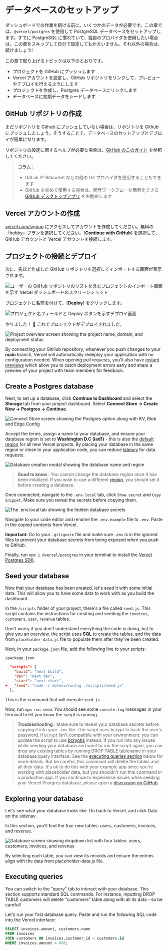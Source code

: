 # データベースのセットアップ

ダッシュボードでの作業を続ける前に、いくつかのデータが必要です。この章では、`@vercel/postgres` を使用して PostgreSQL データベースをセットアップします。すでに PostgreSQL に慣れていて、独自のプロバイダを使用したい場合は、この章をスキップして自分で設定してもかまいません。それ以外の場合は、続けましょう!

この章で取り上げるトピックは以下のとおりです。

- プロジェクトを GitHub にプッシュします
- Vercel アカウントを設定し、GitHub リポジトリをリンクして、プレビューやデプロイを行えるようにします
- プロジェクトを作成し、Postgres データベースにリンクします
- データベースに初期データをシードします

## GitHub リポジトリの作成

まだリポジトリを Github にプッシュしていない場合は、リポジトリを Github にプッシュしましょう。そうすることで、データベースのセットアップとデプロイが簡単になります。

リポジトリの設定に関するヘルプが必要な場合は、[GitHub のこのガイド](https://help.github.com/en/github/getting-started-with-github/create-a-repo) を参照してください。

> **コラム** :
>
> - GitLab や Bitbucket などの他の Git プロバイダを使用することもできます
> - GitHub を初めて使用する場合は、開発ワークフローを簡素化できる [GitHub デスクトップアプリ](https://desktop.github.com/) をお勧めします

## Vercel アカウントの作成

[vercel.com/signup](https://vercel.com/signup) にアクセスしてアカウントを作成してください。無料の「hobby」プランを選択してください。[**Continue with GitHub**] を選択して、GitHub アカウントと Vercel アカウントを接続します。

## プロジェクトの接続とデプロイ

次に、先ほど作成した GitHub リポジトリを選択してインポートする画面が表示されます。

![ユーザーの GitHub リポジトリのリストを含むプロジェクトのインポート画面を示す Vercel ダッシュボードのスクリーンショット](/_images/import-git-repo.avif)

プロジェクトに名前を付けて、[**Deploy**] をクリックします。

![プロジェクト名フィールドと Deploy ボタンを示すデプロイ画面](/_images/configure-project.avif)

やりました！ 🎉 これでプロジェクトがデプロイされました。

![Project overview screen showing the project name, domain, and deployment status](/_images/deployed-project.avif)

By connecting your GitHub repository, whenever you push changes to your **main** branch, Vercel will automatically redeploy your application with no configuration needed. When opening pull requests, you'll also have [instant previews](https://vercel.com/docs/deployments/preview-deployments#preview-urls) which allow you to catch deployment errors early and share a preview of your project with team members for feedback.

## Create a Postgres database

Next, to set up a database, click **Continue to Dashboard** and select the **Storage** tab from your project dashboard. Select **Connect Store → Create New → Postgres → Continue**.

![Connect Store screen showing the Postgres option along with KV, Blob and Edge Config](/_images/create-database.avif)

Accept the terms, assign a name to your database, and ensure your database region is set to **Washington D.C (iad1)** - this is also the [default region](https://vercel.com/docs/functions/serverless-functions/regions#select-a-default-serverless-region) for all new Vercel projects. By placing your database in the same region or close to your application code, you can reduce [latency](https://developer.mozilla.org/en-US/docs/Web/Performance/Understanding_latency) for data requests.

![Database creation modal showing the database name and region](/_images/database-region.avif)

> **Good to know** :
> You cannot change the database region once it has been initalized. If you wish to use a different [region](https://vercel.com/docs/storage/vercel-postgres/limits#supported-regions), you should set it before creating a database.

Once connected, navigate to the `.env.local` tab, click `Show secret` and `Copy Snippet`. Make sure you reveal the secrets before copying them.

![The .env.local tab showing the hidden database secrets](/_images/database-dashboard.avif)

Navigate to your code editor and rename the `.env.example` file to `.env`. Paste in the copied contents from Vercel.

**Important**: Go to your `.gitignore` file and make sure `.env` is in the ignored files to prevent your database secrets from being exposed when you push to GitHub.

Finally, run `npm i @vercel/postgres` in your terminal to install the [Vercel Postgres SDK](https://vercel.com/docs/storage/vercel-postgres/sdk).

## Seed your database

Now that your database has been created, let's seed it with some initial data. This will allow you to have some data to work with as you build the dashboard.

In the `/scripts` folder of your project, there's a file called `seed.js`. This script contains the instructions for creating and seeding the `invoices`, `customers`, `user`, `revenue` tables.

Don't worry if you don't understand everything the code is doing, but to give you an overview, the script uses **SQL** to create the tables, and the data from `placeholder-data.js` file to populate them after they've been created.

Next, in your `package.json` file, add the following line to your scripts:

`/package.json`

```json diff
  "scripts": {
    "build": "next build",
    "dev": "next dev",
    "start": "next start",
+   "seed": "node -r dotenv/config ./scripts/seed.js"
  },
```

This is the command that will execute `seed.js`.

Now, run `npm run seed`. You should see some `console.log` messages in your terminal to let you know the script is running.

> **Troubleshooting** :
> Make sure to reveal your database secrets before copying it into your `.env` file.
> The script uses bcrypt to hash the user's password, if `bcrypt` isn't compatible with your environment, you can update the script to use [bcryptjs](https://www.npmjs.com/package/bcryptjs) instead.
> If you run into any issues while seeding your database and want to run the script again, you can drop any existing tables by running DROP TABLE tablename in your database query interface. See the [executing queries section](https://nextjs.org/learn/dashboard-app/setting-up-your-database#executing-queries) below for more details. But be careful, this command will delete the tables and all their data. It's ok to do this with your example app since you're working with placeholder data, but you shouldn't run this command in a production app.
> If you continue to experience issues while seeding your Vercel Postgres database, please open a [discussion on GitHub](https://github.com/vercel/next-learn/issues).

## Exploring your database

Let's see what your database looks like. Go back to Vercel, and click Data on the sidenav.

In this section, you'll find the four new tables: users, customers, invoices, and revenue.

![Database screen showing dropdown list with four tables: users, customers, invoices, and revenue](/_images/database-tables.avif)

By selecting each table, you can view its records and ensure the entries align with the data from placeholder-data.js file.

## Executing queries

You can switch to the "query" tab to interact with your database. This section supports standard SQL commands. For instance, inputting DROP TABLE customers will delete "customers" table along with all its data - so be careful!

Let's run your first database query. Paste and run the following SQL code into the Vercel interface:

```sql
SELECT invoices.amount, customers.name
FROM invoices
JOIN customers ON invoices.customer_id = customers.id
WHERE invoices.amount = 666;
```
